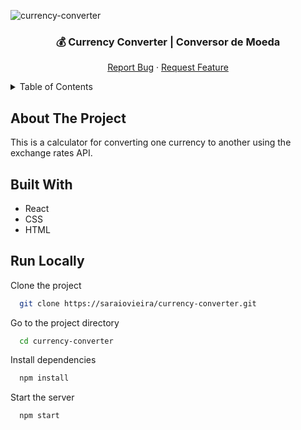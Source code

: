 <!-- INTRO -->
![currency-converter](https://user-images.githubusercontent.com/74243584/174495874-af57c337-1064-43f2-85d9-5170f1280092.gif)

<div align="center">
  <h3 align="center">💰 Currency Converter | Conversor de Moeda</h3>

  <p align="center">
    <a href="https://github.com/saraiovieira/currency-converter/issues">Report Bug</a>
    ·
    <a href="https://github.com/saraiovieira/currency-converter/issues">Request Feature</a>
  </p>
</div>

<details>
  <summary>Table of Contents</summary>
      <ul>
        <li><a href="#about-the-project">About The Project</a></li>
				<li><a href="#built-with">Built With</a></li>
				<li><a href="#run-locally"> Run Locally </a></li>
      </ul>
</details>

																			 
<!-- ABOUT THE PROJECT -->

## About The Project

This is a  calculator for converting one currency to another using the exchange rates API.

<!-- BUILT WITH -->

## Built With
- React
- CSS
- HTML


<!-- RUN LOCALLY-->

## Run Locally

Clone the project

```bash
  git clone https://saraiovieira/currency-converter.git
```

Go to the project directory

```bash
  cd currency-converter
```

Install dependencies

```bash
  npm install
```

Start the server

```bash
  npm start
```
